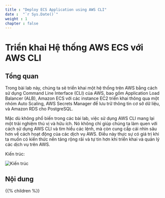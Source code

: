```yaml
---
title : "Deploy ECS Application using AWS CLI"
date :  "`r Sys.Date()`" 
weight : 1 
chapter : false
---
```


# Triển khai Hệ thống AWS ECS với AWS CLI

## Tổng quan

Trong bài lab này, chúng ta sẽ triển khai một hệ thống trên AWS bằng cách sử dụng Command Line Interface (CLI) của AWS, bao gồm Application Load Balancer (ALB), Amazon ECS với các instance EC2 triển khai thông qua một nhóm Auto Scaling, AWS Secrets Manager để lưu trữ thông tin cơ sở dữ liệu, và Amazon RDS cho PostgreSQL.

Mặc dù không phổ biến trong các bài lab, việc sử dụng AWS CLI mang lại một trải nghiệm thú vị và hữu ích. Nó không chỉ giúp chúng ta làm quen với cách sử dụng AWS CLI và tìm hiểu các lệnh, mà còn cung cấp cái nhìn sâu hơn về cách hoạt động của các dịch vụ AWS. Điều này thực sự có giá trị khi ta muốn có kiến thức nền tảng rộng rãi và tự tin hơn khi triển khai và quản lý các dịch vụ trên AWS.

Kiến trúc:

![Kiến trúc](/fcj-workshop2/images/diagram.png)

## Nội dung

{{% children  %}}